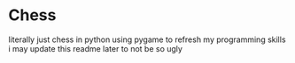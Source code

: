 # Chess
literally just chess in python using pygame to refresh my programming skills
i may update this readme later to not be so ugly
